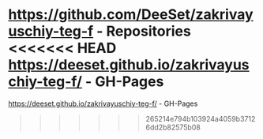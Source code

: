 https://github.com/DeeSet/zakrivayuschiy-teg-f - Repositories
<<<<<<< HEAD
https://deeset.github.io/zakrivayuschiy-teg-f/ - GH-Pages
=======
https://deeset.github.io/zakrivayuschiy-teg-f/ - GH-Pages
>>>>>>> 265214e794b103924a4059b37126dd2b82575b08
